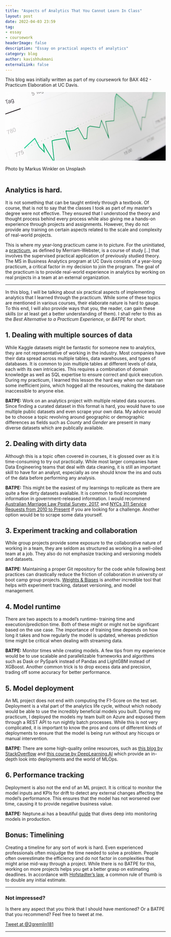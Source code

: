 ```yaml
---
title: "Aspects of Analytics That You Cannot Learn In Class"
layout: post
date: 2022-04-03 23:59
tag:
- essay
- coursework
headerImage: false
description: "Essay on practical aspects of analytics"
category: blog
author: kavishhukmani
externalLink: false
---
```


<span class="evidence">This blog was initially written as part of my coursework for BAX 462 - Practicum Elaboration at UC Davis.</span>

![Header Image](/assets/images/posts/aspects-of-analytics-that-you-cannot-learn-in-class/image1.jpeg)

<figcaption class="caption">Photo by Markus Winkler on Unsplash</figcaption>

<br>

## Analytics is hard.

It is not something that can be taught entirely through a textbook. Of course, that is not to say that the classes I took as part of my master’s degree were not effective. They ensured that I understood the theory and thought process behind every process while also giving me a hands-on experience through projects and assignments. However, they do not provide any training on certain aspects related to the scale and complexity of real-world projects.

This is where my year-long practicum came in to picture. For the uninitiated, a [practicum](https://www.merriam-webster.com/dictionary/practicum), as defined by Merriam-Webster, is a course of study [..] that involves the supervised practical application of previously studied theory. The MS in Business Analytics program at UC Davis consists of a year-long practicum, a critical factor in my decision to join the program. The goal of the practicum is to provide real-world experience in analytics by working on real projects in a team at an external organization.

---

In this blog, I will be talking about six practical aspects of implementing analytics that I learned through the practicum. While some of these topics are mentioned in various courses, their elaborate nature is hard to gauge. To this end, I will also provide ways that you, the reader, can gain these skills (or at least get a better understanding of them). I shall refer to this as the <i>Best Alternative to a Practicum Experience</i>, or <i>BATPE</i> for short.

## 1. Dealing with multiple sources of data

While Kaggle datasets might be fantastic for someone new to analytics, they are not representative of working in the industry. Most companies have their data spread across multiple tables, data warehouses, and types of databases. It is common to join multiple tables at different levels of data, each with its own intricacies. This requires a combination of domain knowledge as well as SQL expertise to ensure correct and quick execution. During my practicum, I learned this lesson the hard way when our team ran some inefficient joins, which hogged all the resources, making the database inaccessible to anyone else.

<b>BATPE:</b> Work on an analytics project with multiple related data sources. Since finding a curated dataset in this format is hard, you would have to use multiple public datasets and even scrape your own data. My advice would be to choose a topic revolving around geographic or demographic differences as fields such as <i>County</i> and <i>Gender</i> are present in many diverse datasets which are publically available.

## 2. Dealing with dirty data

Although this is a topic often covered in courses, it is glossed over as it is time-consuming to try out practically. While most larger companies have Data Engineering teams that deal with data cleaning, it is still an important skill to have for an analyst, especially as one should know the ins and outs of the data before performing any analysis.

<b>BATPE:</b> This might be the easiest of my learnings to replicate as there are quite a few dirty datasets available. It is common to find incomplete information in government-released information. I would recommend [Australian Marriage Law Postal Survey, 2017](https://www.abs.gov.au/ausstats/abs@.nsf/mf/1800.0), and [NYCs 311 Service Requests from 2010 to Present](https://data.cityofnewyork.us/Social-Services/311-Service-Requests-from-2010-to-Present/erm2-nwe9) if you are looking for a challenge. Another option would be to scrape some data yourself.

## 3. Experiment tracking and collaboration

While group projects provide some exposure to the collaborative nature of working in a team, they are seldom as structured as working in a well-oiled team at a job. They also do not emphasize tracking and versioning models and datasets.

<b>BATPE:</b> Maintaining a proper Git repository for the code while following best practices can drastically reduce the friction of collaboration in university or boot camp group projects. [Weights & Biases](https://wandb.ai/site) is another incredible tool that helps with experiment tracking, dataset versioning, and model management.

## 4. Model runtime

There are two aspects to a model’s runtime- training time and execution/prediction time. Both of these might or might not be significant based on the use case. The importance of training time depends on how long it takes and how regularly the model is updated, whereas prediction time might be critical when dealing with streaming data.

<b>BATPE:</b> Monitor times while creating models. A few tips from my experience would be to use scalable and parallelizable frameworks and algorithms such as Dask or PySpark instead of Pandas and LightGBM instead of XGBoost. Another common trick is to drop excess data and precision, trading off some accuracy for better performance.

## 5. Model deployment

An ML project does not end with computing the F1-Score on the test set. Deployment is a vital part of the analytics life cycle, without which nobody would be able to use the incredibly beneficial models you built. During my practicum, I deployed the models my team built on Azure and exposed them through a REST API to run nightly batch processes. While this is not very complicated, it is important to know the pros and cons of different kinds of deployments to ensure that the model is being run without any hiccups or manual intervention.

<b>BATPE:</b> There are some high-quality online resources, such as [this blog by StackOverflow](https://stackoverflow.blog/2020/10/12/how-to-put-machine-learning-models-into-production/) and [this course by DeepLearning.AI](https://www.coursera.org/learn/deploying-machine-learning-models-in-production) which provide an in-depth look into deployments and the world of MLOps.

## 6. Performance tracking

Deployment is also not the end of an ML project. It is critical to monitor the model inputs and KPIs for drift to detect any external changes affecting the model’s performance. This ensures that the model has not worsened over time, causing it to provide negative business value.

<b>BATPE:</b> Neptune.ai has a beautiful [guide](https://neptune.ai/blog/how-to-monitor-your-models-in-production-guide) that dives deep into monitoring models in production.

## Bonus: Timelining

Creating a timeline for any sort of work is hard. Even experienced professionals often misjudge the time needed to solve a problem. People often overestimate the efficiency and do not factor in complexities that might arise mid-way through a project. While there is no BATPE for this, working on more projects helps you get a better grasp on estimating deadlines. In accordance with [Hofstadter’s law](https://en.wikipedia.org/wiki/Hofstadter%27s_law), a common rule of thumb is to double any initial estimate.

---

### Not impressed?

Is there any aspect that you think that I should have mentioned? Or a BATPE that you recommend? Feel free to tweet at me.

<a href="https://twitter.com/intent/tweet?screen_name=2gremlin181&ref_src=twsrc%5Etfw" class="twitter-mention-button" data-show-count="false">Tweet at @2gremlin181</a><script async src="https://platform.twitter.com/widgets.js" charset="utf-8"></script>


---
